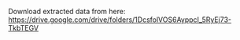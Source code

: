 Download extracted data from here: https://drive.google.com/drive/folders/1DcsfolVOS6AyppcI_5RyEj73-TkbTEGV
